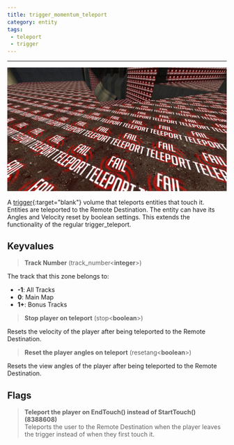 ```yaml
---
title: trigger_momentum_teleport
category: entity
tags:
 - teleport
 - trigger
---
```



----
![teleport trigger](/assets/images/trigger_momentum_teleport/momentum_teleport.jpg)
  
A [trigger](https://developer.valvesoftware.com/wiki/Triggers){:target="blank"} volume that teleports entities that touch it. Entities are teleported to the Remote Destination. The entity can have its Angles and Velocity reset by boolean settings. This extends the functionality of the regular trigger_teleport.


## Keyvalues

>**Track Number** (track_number&lt;**integer**&gt;)

The track that this zone belongs to: 

 - **-1**: All Tracks
 - **0**: Main Map
 - **1+**: Bonus Tracks

>**Stop player on teleport** (stop&lt;**boolean**&gt;)

 Resets the velocity of the player after being teleported to the Remote Destination.

>**Reset the player angles on teleport** (resetang&lt;**boolean**&gt;)

 Resets the view angles of the player after being teleported to the Remote Destination.

## Flags

>**Teleport the player on EndTouch() instead of StartTouch() (8388608)**  
Teleports the user to the Remote Destination when the player leaves the trigger instead of when they first touch it.

